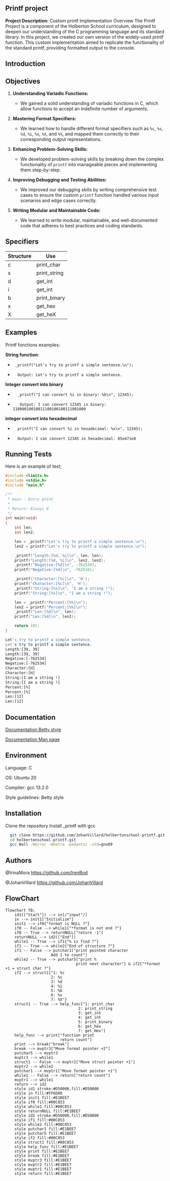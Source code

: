 
## Printf project

**Project Description:** 
Custom printf Implementation
Overview
The Printf Project is a component of the Holberton School curriculum, designed to deepen our understanding of the C programming language and its standard library. In this project, we created our own version of the widely-used printf function. This custom implementation aimed to replicate the functionality of the standard printf, providing formatted output to the console.


## Introduction

## Objectives

1. **Understanding Variadic Functions:**
   - We gained a solid understanding of variadic functions in C, which allow functions to accept an indefinite number of arguments.

2. **Mastering Format Specifiers:**
   - We learned how to handle different format specifiers such as `%c`, `%s`, `%d`, `%i`, `%x`, `%X`, and `%%`, and mapped them correctly to their corresponding output representations.

3. **Enhancing Problem-Solving Skills:**
   - We developed problem-solving skills by breaking down the complex functionality of `printf` into manageable pieces and implementing them step-by-step.

4. **Improving Debugging and Testing Abilities:**
   - We improved our debugging skills by writing comprehensive test cases to ensure the custom `printf` function handled various input scenarios and edge cases correctly.

5. **Writing Modular and Maintainable Code:**
   - We learned to write modular, maintainable, and well-documented code that adheres to best practices and coding standards.
 
## Specifiers

| Structure        |	Use                              |
|------------------|-------------------------------------|
| c | print_char   | print just a char                   |
| s | print_string | print a string                      |
| d | get_int      | print a number in base 10           |
| i | get_int      | print a number in base 10           |
| b | print_binary | print a number in base 2            |
| x | get_hex      | print a number in base 16 lowercase |
| X | get_heX      | print a number in base 16 uppercase |
 

## Examples

Printf fonctions examples:

**String function**:
 *      _printf("Let's try to printf a simple sentence.\n");
-       Output: Let's try to printf a simple sentence.

**Integer convert into binary**
*       _printf("I can convert %i in binary: %b\n", 12345);
*        Output: I can convert 12345 in binary: 11000010010011100100100111001000

**integer convert into hexadecimal**
*       printf("I can convert %i in hexadecimal: %x\n", 12345);
*       Output: I can convert 12345 in hexadecimal: 85e471e8

## Running Tests

Here is an example of test;

```C
#include <limits.h>
#include <stdio.h>
#include "main.h"

/**
 * main - Entry point
 *
 * Return: Always 0
 */
int main(void)
{
    int len;
    int len2;

    len = _printf("Let's try to printf a simple sentence.\n");
    len2 = printf("Let's try to printf a simple sentence.\n");

    _printf("Length:[%d, %i]\n", len, len);
    printf("Length:[%d, %i]\n", len2, len2);
    _printf("Negative:[%d]\n", -762534);
    printf("Negative:[%d]\n", -762534);

    _printf("Character:[%c]\n", 'H');
    printf("Character:[%c]\n", 'H');
    _printf("String:[%s]\n", "I am a string !");
    printf("String:[%s]\n", "I am a string !");

    len = _printf("Percent:[%%]\n");
    len2 = printf("Percent:[%%]\n");
    _printf("Len:[%d]\n", len);
    printf("Len:[%d]\n", len2);

    return (0);
}
```
```bash
Let's try to printf a simple sentence.
Let's try to printf a simple sentence.
Length:[39, 39]
Length:[39, 39]
Negative:[-762534]
Negative:[-762534]
Character:[H]
Character:[H]
String:[I am a string !]
String:[I am a string !]
Percent:[%]
Percent:[%]
Len:[12]
Len:[12]

```


 ## Documentation

 [Documentation Betty style ](https://github.com/alx-tools/Betty/wiki)

 [Documentation Man page ](https://github.com/JohanVillard/holbertonschool-printf/blob/main/man_3_printf)


## Environment
Language: C

OS: Ubuntu 20

Compiler: gcc 13.2.0

Style guidelines: Betty style
## Installation

Clone the repository 
Install _printf with gcc

```bash
  git clone https://github.com/JohanVillard/holbertonschool-printf.git
  cd holbertonschool-printf.git
  gcc Wall -Werror -Wextra -pedantic -std=gnu89
```

    
## Authors

@IrinaMora https://github.com/IrenBod 

@JohanVillard https://github.com/JohanVillard

## FlowChart
```mermaid
flowchart TB;
    id1(["Start"]) --> in[/"input"/]
    in --> init1["Initialize"]
    init1 --> if0{"format is NULL ?"}
    if0 -- False --> while1{"*format is not end ?"}
    if0 -- True --> returnNULL["return -1"]
    returnNULL --> id2(["End"])
    while1 -- True --> if1{"% is find ?"}
    if1 -- True --> while2{"End of structure ?"}
    if1 -- False --> putchar1["print pointed character
                    Add 1 to count"]
    while2 -- True --> putchar5["print %
                               print next character"] & if2{"*format +1 = struct char ?"}
    if2 --> struct1{"1: %c
                    2: %s
                    3: %d
                    4: %i
                    5: %b
                    6: %x
                    7: %X"}
    struct1 -- True --> help_func["1: print_char
                                2: print_string
                                3: get_int
                                4: get_int
                                5: print_binary
                                6: get_hex
                                7: get_Hex"]
    help_func --> print["function print
                        return count"]
    print --> break["break"]
    break --> mvptr3["Move format pointer +2"]
    putchar5 --> mvptr3
    mvptr3 --> while1
    struct1 -- False --> mvptr2["Move struct pointer +1"]
    mvptr2 --> while2
    putchar1 --> mvptr1["Move format pointer +1"]
    while1 -- False --> return["return count"]
    mvptr1 --> while1
    return --> id2
    style id1 stroke:#D50000,fill:#D50000
    style in fill:#FF6D00
    style init1 fill:#E1BEE7
    style if0 fill:#00C853
    style while1 fill:#00C853
    style returnNULL fill:#E1BEE7
    style id2 stroke:#D50000,fill:#D50000
    style if1 fill:#00C853
    style while2 fill:#00C853
    style putchar1 fill:#E1BEE7
    style putchar5 fill:#E1BEE7
    style if2 fill:#00C853
    style struct1 fill:#00C853
    style help_func fill:#E1BEE7
    style print fill:#E1BEE7
    style break fill:#E1BEE7
    style mvptr3 fill:#E1BEE7
    style mvptr2 fill:#E1BEE7
    style mvptr1 fill:#E1BEE7
    style return fill:#E1BEE7
```
